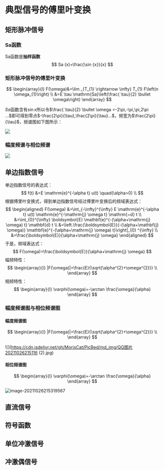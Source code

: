 # 典型信号的傅里叶变换

## 矩形脉冲信号

### Sa函数

Sa函数是**抽样函数**
$$
Sa (x)=\frac{\sin {x}}{x}
$$

### 矩形脉冲信号的傅里叶变换

$$
\begin{array}{l}
F(\omega)&=\lim _{T_{1} \rightarrow \infty} T_{1} F\left(n \omega_{1}\right) \\
&=E \tau \mathrm{Sa}\left(\frac{ \tau}{2} \bullet \omega\right)
\end{array}
$$

$Sa$函数含有$\sin x$所以令$\frac{ \tau}{2} \bullet \omega =-2\pi,-\pi,\pi,2\pi ...$即可得到零点$-\frac{2\pi}{\tau},\frac{2\pi}{\tau}...$，频宽为$\frac{2\pi}{\tau}$，频谱图如下图所示：

![](https://cdn.jsdelivr.net/gh/MorisCat/PicBed/md_img/19D4DF39B0E83798D29A2C124F128449.png)

### 幅度频谱与相位频谱

![](https://cdn.jsdelivr.net/gh/MorisCat/PicBed/md_img/6369B27DEFE3782FA301621D82FA7426.png)

## 单边指数信号 

单边指数信号的表达式：
$$
f(t) &=E \mathrm{e}^{-\alpha t} u(t) \quad(\alpha>0) \\
$$
根据傅里叶变换式，得到单边指数信号经过傅里叶变换后的频域表达式：
$$
\begin{aligned}
F(\omega) &=\int_{-\infty}^{\infty} E \mathrm{e}^{-\alpha t} u(t) \mathrm{e}^{-\mathrm{j} \omega t} \mathrm{~d} t \\
&=\int_{0}^{\infty} \boldsymbol{E} \mathbf{e}^{-(\alpha+\mathrm{j} \omega) t} \mathbf{d} t \\
&=\left.\frac{\boldsymbol{E}}{-(\alpha+\mathbf{j} \omega)} \mathbf{e}^{-(\alpha+\mathrm{j} \omega) t}\right|_{0} ^{\infty} \\
&=\frac{\boldsymbol{E}}{\alpha+\mathrm{j} \omega}
\end{aligned}
$$
于是，频域表达式：
$$
F(\omega)=\frac{\boldsymbol{E}}{\alpha+\mathrm{j} \omega}
$$
幅频特性：
$$
\begin{array}{l}
|F(\omega)|=\frac{E}{\sqrt{\alpha^{2}+\omega^{2}}} \\
\end{array}
$$
相频特性：
$$
\begin{array}{l}
\varphi(\omega)=-\arctan \frac{\omega}{\alpha}
\end{array}
$$

### 幅度频谱图与相位频谱图

#### 幅度频谱图

$$
\begin{array}{l}
|F(\omega)|=\frac{E}{\sqrt{\alpha^{2}+\omega^{2}}} \\
\end{array}
$$

![](https://cdn.jsdelivr.net/gh/MorisCat/PicBed/md_img/QQ图片20211026215116 (2).jpg)

#### 相位频谱图

$$
\begin{array}{l}
\varphi(\omega)=-\arctan \frac{\omega}{\alpha}
\end{array}
$$

![image-20211026215319567](C:\Users\28135\AppData\Roaming\Typora\typora-user-images\image-20211026215319567.png)

## 直流信号

## 符号函数

## 单位冲激信号

## 冲激偶信号